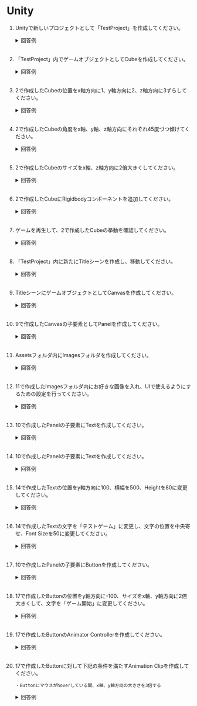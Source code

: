 # Unity

1. Unityで新しいプロジェクトとして「TestProject」を作成してください。

	<details><summary>回答例</summary><div>
		
	![Unityプロジェクトの作成](https://user-images.githubusercontent.com/75789463/172597263-38900d1e-979b-4adc-b181-c6a011273401.gif)
		
	</div></details>
	

	<br>

2. 「TestProject」内でゲームオブジェクトとしてCubeを作成してください。

	<details><summary>回答例</summary><div>
		
	![Cubeの作成](https://user-images.githubusercontent.com/75789463/172598141-88745176-2f1a-4a87-b41d-ff40287af528.gif)
		
	</div></details>
	

	<br>

3. 2で作成したCubeの位置をx軸方向に1、y軸方向に2、z軸方向に3ずらしてください。

	<details><summary>回答例</summary><div>
		
	![Cubeの位置移動](https://user-images.githubusercontent.com/75789463/172599811-b1a30620-87f7-4059-a0c9-d7a870236936.gif)

	</div></details>
	

	<br>

4. 2で作成したCubeの角度をx軸、y軸、z軸方向にそれぞれ45度づつ傾けてください。

	<details><summary>回答例</summary><div>
		
	![Cubeの角度調整](https://user-images.githubusercontent.com/75789463/172600520-c4d41cc6-40e2-49a0-bcce-c0d00dbe3618.gif)
		
	</div></details>

	<br>

5. 2で作成したCubeのサイズをx軸、z軸方向に2倍大きくしてください。
	
	<details><summary>回答例</summary><div>
		
	![Cubeのサイズ調整](https://user-images.githubusercontent.com/75789463/172601173-8b8f93ae-9aee-4aaf-9140-662a2936a1fb.gif)
		
	</div></details>
	
	<br>

6. 2で作成したCubeにRigidbodyコンポーネントを追加してください。

	<details><summary>回答例</summary><div>
		
	![CubeにRigidbodyコンポーネント追加](https://user-images.githubusercontent.com/75789463/172601907-0a89a2fb-64ce-43cb-a014-7d55d63fc493.gif)
		
	</div></details>
	

	<br>

7. ゲームを再生して、2で作成したCubeの挙動を確認してください。

	<details><summary>回答例</summary><div>
		
	![Cubeの挙動確認](https://user-images.githubusercontent.com/75789463/172602522-0c1a066a-2d26-4413-9d79-29cb9485286c.gif
		
	</div></details>
	

	<br>

8. 「TestProject」内に新たにTitleシーンを作成し、移動してください。

	<details><summary>回答例</summary><div>
		
	![Titleシーンの作成と移動](https://user-images.githubusercontent.com/75789463/172603603-39c3db6f-3d3e-476e-b41e-6a83dc6d496f.gif)

		
	</div></details>
	

	<br>

9. TitleシーンにゲームオブジェクトとしてCanvasを作成してください。

	<details><summary>回答例</summary><div>
		
	![Canvasの追加](https://user-images.githubusercontent.com/75789463/172604636-ed79562d-9a24-4d3d-9658-38c5bf9a97cc.gif)
		
	</div></details>
	

	<br>

10. 9で作成したCanvasの子要素としてPanelを作成してください。

	<details><summary>回答例</summary><div>
		
	![Panelの追加](https://user-images.githubusercontent.com/75789463/172605189-caa370d2-0854-4683-bffb-2860588378fc.gif)
		
	</div></details>
	

	<br>

11. Assetsフォルダ内にImagesフォルダを作成してください。

	<details><summary>回答例</summary><div>
		
	![Imagesフォルダの作成](https://user-images.githubusercontent.com/75789463/172606025-07ae6ff7-0e96-4145-b508-9068e39960db.gif)
		
	</div></details>
	

	<br>

12. 11で作成したImagesフォルダ内にお好きな画像を入れ、UIで使えるようにするための設定を行ってください。

	<details><summary>回答例</summary><div>
		
	![画像のUI化](https://user-images.githubusercontent.com/75789463/172610984-8adbd47f-b636-4bb3-af31-bf8da2979a44.gif)

		
	</div></details>
	

	<br>

13. 10で作成したPanelの子要素にTextを作成してください。

	<details><summary>回答例</summary><div>
		
	![Textの作成](https://user-images.githubusercontent.com/75789463/172614345-ab284630-b789-496e-9bc2-e1e8aade6bfc.gif)
		
	</div></details>
	

	<br>

14. 10で作成したPanelの子要素にTextを作成してください。

	<details><summary>回答例</summary><div>
		
	![Textの作成](https://user-images.githubusercontent.com/75789463/172614345-ab284630-b789-496e-9bc2-e1e8aade6bfc.gif)
		
	</div></details>
	

	<br>

15. 14で作成したTextの位置をy軸方向に100、横幅を500、Heightを80に変更してください。

	<details><summary>回答例</summary><div>
		
	![Textの位置とサイズの調整](https://user-images.githubusercontent.com/75789463/172617020-86b7fbad-57b6-4198-ad73-725b093d4479.gif)
		
	</div></details>
	

	<br>

16. 14で作成したTextの文字を「テストゲーム」に変更し、文字の位置を中央寄せ、Font Sizeを50に変更してください。

	<details><summary>回答例</summary><div>
		
	![Textの文字の位置とサイズの調整](https://user-images.githubusercontent.com/75789463/172618233-905ba438-0ba7-4997-8a01-6867efafd239.gif)
		
	</div></details>
	

	<br>

17. 10で作成したPanelの子要素にButtonを作成してください。

	<details><summary>回答例</summary><div>
		
	![Buttonの作成](https://user-images.githubusercontent.com/75789463/172619622-043748a1-d761-40f5-a9c9-8983dc57e7aa.gif)
		
	</div></details>
	

	<br>

18. 17で作成したButtonの位置をy軸方向に-100、サイズをx軸、y軸方向に2倍大きくして、文字を「ゲーム開始」に変更してください。

	<details><summary>回答例</summary><div>
	
	Buttonの位置とサイズ調整
	![Buttonの位置とサイズ調整](https://user-images.githubusercontent.com/75789463/172620503-23523a2a-513c-4753-8bb1-81b2dd3eb587.gif)

	Buttonの文字変更
	![Buttonの文字変更](https://user-images.githubusercontent.com/75789463/172621597-0c51c74c-c0e6-48a7-a294-809368d4d293.gif)

		
	</div></details>
	

	<br>

19. 17で作成したButtonのAnimator Controllerを作成してください。

	<details><summary>回答例</summary><div>
		
	![AnimatorControllerの作成](https://user-images.githubusercontent.com/75789463/172623068-5737d435-414b-4616-ac7f-af3798110dab.gif)
		
	</div></details>
	

	<br>

20. 17で作成したButtonに対して下記の条件を満たすAnimation Clipを作成してください。

	```
	・Buttonにマウスがhoverしている間、x軸、y軸方向の大きさを3倍する
	```

	<details><summary>回答例</summary><div>
	Animationビューの表示
	![Animationビューの表示](https://user-images.githubusercontent.com/75789463/172625018-ee00e8a1-40a4-4312-8145-80262bac8448.gif)]


	マウスがhoverしている間、大きさを変えるPropertyを追加
	![大きさを変えるProperty](https://user-images.githubusercontent.com/75789463/172626279-834bdd7a-2699-4119-9056-6d264e381f3c.gif)


	0:30フレームの際にx軸方向、y軸方向に大きさを3倍する
	![x軸、y軸方向の大きさ3倍](https://user-images.githubusercontent.com/75789463/172627789-d0b88dcc-4e8c-4851-9975-7fd4c00d27f5.gif)

	挙動
	![挙動](https://user-images.githubusercontent.com/75789463/172630509-5f158f70-dc1f-4555-83a2-d8262ba1efd4.gif)

	</div></details>
	

	<br>
